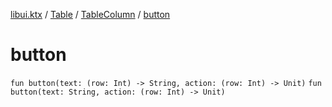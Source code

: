 [libui.ktx](../../README.md) / [Table](../README.md) / [TableColumn](README.md) / [button](button.md)

# button

`fun button(text: (row: Int) -> String, action: (row: Int) -> Unit)`
`fun button(text: String, action: (row: Int) -> Unit)`
